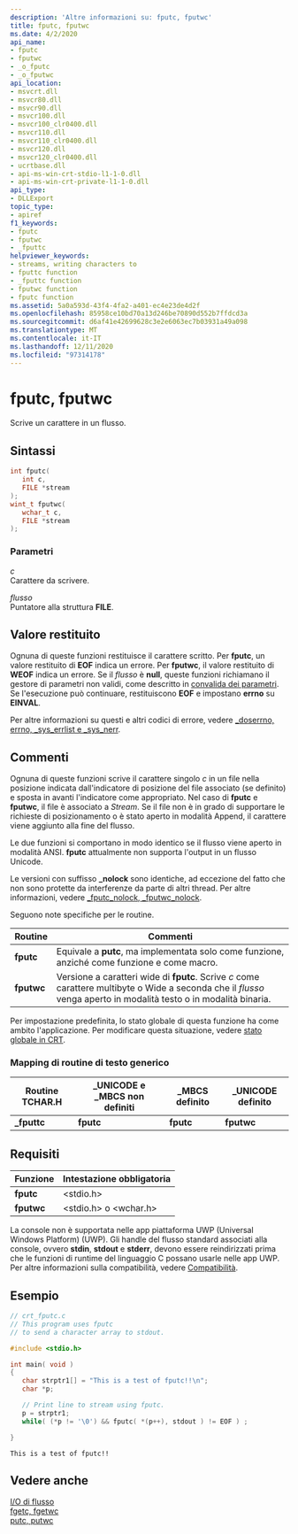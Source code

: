 ```yaml
---
description: 'Altre informazioni su: fputc, fputwc'
title: fputc, fputwc
ms.date: 4/2/2020
api_name:
- fputc
- fputwc
- _o_fputc
- _o_fputwc
api_location:
- msvcrt.dll
- msvcr80.dll
- msvcr90.dll
- msvcr100.dll
- msvcr100_clr0400.dll
- msvcr110.dll
- msvcr110_clr0400.dll
- msvcr120.dll
- msvcr120_clr0400.dll
- ucrtbase.dll
- api-ms-win-crt-stdio-l1-1-0.dll
- api-ms-win-crt-private-l1-1-0.dll
api_type:
- DLLExport
topic_type:
- apiref
f1_keywords:
- fputc
- fputwc
- _fputtc
helpviewer_keywords:
- streams, writing characters to
- fputtc function
- _fputtc function
- fputwc function
- fputc function
ms.assetid: 5a0a593d-43f4-4fa2-a401-ec4e23de4d2f
ms.openlocfilehash: 85958ce10bd70a13d246be70890d552b7ffdcd3a
ms.sourcegitcommit: d6af41e42699628c3e2e6063ec7b03931a49a098
ms.translationtype: MT
ms.contentlocale: it-IT
ms.lasthandoff: 12/11/2020
ms.locfileid: "97314178"
---
```

# <a name="fputc-fputwc"></a>fputc, fputwc

Scrive un carattere in un flusso.

## <a name="syntax"></a>Sintassi

```C
int fputc(
   int c,
   FILE *stream
);
wint_t fputwc(
   wchar_t c,
   FILE *stream
);
```

### <a name="parameters"></a>Parametri

*c*<br/>
Carattere da scrivere.

*flusso*<br/>
Puntatore alla struttura **FILE**.

## <a name="return-value"></a>Valore restituito

Ognuna di queste funzioni restituisce il carattere scritto. Per **fputc**, un valore restituito di **EOF** indica un errore. Per **fputwc**, il valore restituito di **WEOF** indica un errore. Se il *flusso* è **null**, queste funzioni richiamano il gestore di parametri non validi, come descritto in [convalida dei parametri](../../c-runtime-library/parameter-validation.md). Se l'esecuzione può continuare, restituiscono **EOF** e impostano **errno** su **EINVAL**.

Per altre informazioni su questi e altri codici di errore, vedere [_doserrno, errno, _sys_errlist e _sys_nerr](../../c-runtime-library/errno-doserrno-sys-errlist-and-sys-nerr.md).

## <a name="remarks"></a>Commenti

Ognuna di queste funzioni scrive il carattere singolo *c* in un file nella posizione indicata dall'indicatore di posizione del file associato (se definito) e sposta in avanti l'indicatore come appropriato. Nel caso di **fputc** e **fputwc**, il file è associato a *Stream*. Se il file non è in grado di supportare le richieste di posizionamento o è stato aperto in modalità Append, il carattere viene aggiunto alla fine del flusso.

Le due funzioni si comportano in modo identico se il flusso viene aperto in modalità ANSI. **fputc** attualmente non supporta l'output in un flusso Unicode.

Le versioni con suffisso **_nolock** sono identiche, ad eccezione del fatto che non sono protette da interferenze da parte di altri thread. Per altre informazioni, vedere [_fputc_nolock, _fputwc_nolock](fputc-nolock-fputwc-nolock.md).

Seguono note specifiche per le routine.

|Routine|Commenti|
|-------------|-------------|
|**fputc**|Equivale a **putc**, ma implementata solo come funzione, anziché come funzione e come macro.|
|**fputwc**|Versione a caratteri wide di **fputc**. Scrive *c* come carattere multibyte o Wide a seconda che il *flusso* venga aperto in modalità testo o in modalità binaria.|

Per impostazione predefinita, lo stato globale di questa funzione ha come ambito l'applicazione. Per modificare questa situazione, vedere [stato globale in CRT](../global-state.md).

### <a name="generic-text-routine-mappings"></a>Mapping di routine di testo generico

|Routine TCHAR.H|_UNICODE e _MBCS non definiti|_MBCS definito|_UNICODE definito|
|---------------------|------------------------------------|--------------------|-----------------------|
|**_fputtc**|**fputc**|**fputc**|**fputwc**|

## <a name="requirements"></a>Requisiti

|Funzione|Intestazione obbligatoria|
|--------------|---------------------|
|**fputc**|\<stdio.h>|
|**fputwc**|\<stdio.h> o \<wchar.h>|

La console non è supportata nelle app piattaforma UWP (Universal Windows Platform) (UWP). Gli handle del flusso standard associati alla console, ovvero **stdin**, **stdout** e **stderr**, devono essere reindirizzati prima che le funzioni di runtime del linguaggio C possano usarle nelle app UWP. Per altre informazioni sulla compatibilità, vedere [Compatibilità](../../c-runtime-library/compatibility.md).

## <a name="example"></a>Esempio

```C
// crt_fputc.c
// This program uses fputc
// to send a character array to stdout.

#include <stdio.h>

int main( void )
{
   char strptr1[] = "This is a test of fputc!!\n";
   char *p;

   // Print line to stream using fputc.
   p = strptr1;
   while( (*p != '\0') && fputc( *(p++), stdout ) != EOF ) ;

}
```

```Output
This is a test of fputc!!
```

## <a name="see-also"></a>Vedere anche

[I/O di flusso](../../c-runtime-library/stream-i-o.md)<br/>
[fgetc, fgetwc](fgetc-fgetwc.md)<br/>
[putc, putwc](putc-putwc.md)<br/>
